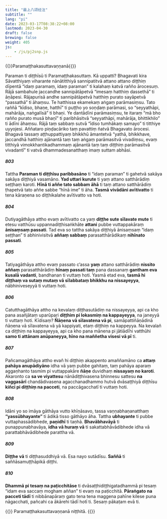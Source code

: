 ```yaml
---
title: "最上八颂经注"
subtitle: ""
lang: "pi"
date: 2023-03-17T08:38:22+08:00
lastmod: 2023-04-30
draft: false
brewing: false
weight: 405
js:
    - /js/pj2snp.js
---
```


{{<subtitle>}}Paramaṭṭhakasuttavaṇṇanā{{</subtitle>}}

Paraman ti diṭṭhīsū ti Paramaṭṭhakasuttaṃ. Kā uppatti? Bhagavati kira Sāvatthiyaṃ viharante nānātitthiyā sannipatitvā attano attano diṭṭhiṃ dīpentā “idaṃ paramaṃ, idaṃ paraman” ti kalahaṃ katvā rañño ārocesuṃ. Rājā sambahule jaccandhe sannipātāpetvā “imesaṃ hatthiṃ dassethā” ti āṇāpesi. Rājapurisā andhe sannipātāpetvā hatthiṃ purato sayāpetvā “passathā” ti āhaṃsu. Te hatthissa ekamekaṃ aṅgaṃ parāmasiṃsu. Tato raññā “kīdiso, bhaṇe, hatthī” ti puṭṭho yo soṇḍaṃ parāmasi, so “seyyathāpi, mahārāja, naṅgalīsā” ti bhaṇi. Ye dantādīni parāmasiṃsu, te itaraṃ “mā bho rañño purato musā bhaṇī” ti paribhāsitvā “seyyathāpi, mahārāja, bhittikhilo” ti ādīni āhaṃsu. Rājā taṃ sabbaṃ sutvā “īdiso tumhākaṃ samayo” ti titthiye uyyojesi. Aññataro piṇḍacāriko taṃ pavattiṃ ñatvā Bhagavato ārocesi. Bhagavā tassaṃ aṭṭhuppattiyaṃ bhikkhū āmantetvā “yathā, bhikkhave, jaccandhā hatthiṃ ajānantā taṃ taṃ aṅgaṃ parāmasitvā vivadiṃsu, evaṃ titthiyā vimokkhantikadhammaṃ ajānantā taṃ taṃ diṭṭhiṃ parāmasitvā vivadantī” ti vatvā dhammadesanatthaṃ imaṃ suttam abhāsi.

##### 803

Tattha **Paraman ti diṭṭhīsu paribbasāno** ti “idaṃ paraman” ti gahetvā sakāya sakāya diṭṭhiyā vasamāno. **Yad uttari kurute** ti yaṃ attano satthārādiṃ seṭṭhaṃ karoti. **Hīnā ti aññe tato sabbam āhā** ti taṃ attano satthārādiṃ ṭhapetvā tato aññe sabbe “hīnā ime” ti āha. **Tasmā vivādāni avītivatto** ti tena kāraṇena so diṭṭhikalahe avītivatto va hoti.

##### 804

Dutiyagāthāya attho evaṃ avītivatto ca yaṃ **diṭṭhe sute sīlavate mute** ti etesu vatthūsu uppannadiṭṭhisaṅkhāte **attani** pubbe vuttappakāraṃ **ānisaṃsaṃ passati**. Tad eva so tattha sakāya diṭṭhiyā ānisaṃsaṃ “idaṃ seṭṭhan” ti abhinivisitvā **aññaṃ sabbaṃ** parasatthārādikaṃ **nihīnato passati**.

##### 805

Tatiyagāthāya attho evaṃ passato c’assa **yaṃ** attano satthārādiṃ **nissito aññaṃ** parasatthārādiṃ **hīnaṃ passati taṃ** pana dassanaṃ **gantham eva kusalā vadanti**, bandhanan ti vuttaṃ hoti. Yasmā etad eva, **tasmā hi diṭṭhaṃ va sutaṃ mutaṃ vā sīlabbataṃ bhikkhu na nissayeyya**, nābhiniveseyyā ti vuttaṃ hoti.

##### 806

Catutthagāthāya attho na kevalaṃ diṭṭhasutādiṃ na nissayeyya, api ca kho pana asañjātaṃ uparūpari **diṭṭhim pi lokasmiṃ na kappayeyya**, na janeyyā ti vuttaṃ hoti. Kīdisaṃ? **Ñāṇena vā sīlavatena vā pi**, samāpattiñāṇādinā ñāṇena vā sīlavatena vā yā kappiyati, etaṃ diṭṭhiṃ na kappeyya. Na kevalañ ca diṭṭhiṃ na kappayeyya, api ca kho pana mānena pi jātiādīhi vatthūhi **samo ti attānam anūpaneyya, hīno na maññetha visesi vā pī** ti.

##### 807

Pañcamagāthāya attho evañ hi diṭṭhiṃ akappento amaññamāno ca **attaṃ pahāya anupādiyāno** idha vā yaṃ pubbe gahitaṃ, taṃ pahāya aparaṃ aggaṇhanto tasmim pi vuttappakāre **ñāṇe** duvidhaṃ **nissayaṃ no karoti**. Akaronto ca **sa ve viyattesu** nānādiṭṭhivasena bhinnesu sattesu **na vaggasārī** chandādivasena agacchanadhammo hutvā dvāsaṭṭhiyā diṭṭhīsu **kiñci pi diṭṭhiṃ na pacceti**, na paccāgacchatī ti vuttaṃ hoti.

##### 808

Idāni yo so imāya gāthāya vutto khīṇāsavo, tassa vaṇṇabhaṇanatthaṃ **“yassūbhayante”** ti ādikā tisso gāthāyo āha. Tattha **ubhayante** ti pubbe vuttaphassādibhede, **paṇidhī** ti taṇhā. **Bhavābhavāyā** ti punappunabhavāya, **idha vā huraṃ vā** ti sakattabhāvādibhede idha vā parattabhāvādibhede parattha vā.

##### 809

**Diṭṭhe vā** ti diṭṭhasuddhiyā vā. Esa nayo sutādīsu. **Saññā** ti saññāsamuṭṭhāpikā diṭṭhi.

##### 810

**Dhammā pi tesaṃ na paṭicchitāse** ti dvāsaṭṭhidiṭṭhigatadhammā pi tesaṃ “idam eva saccaṃ mogham aññan” ti evaṃ na paṭicchitā. **Pāraṅgato na pacceti tādī** ti nibbānapāraṃ gato tena tena maggena pahīne kilese puna nāgacchati, pañcahi ca ākārehi tādī hotī ti. Sesaṃ pākaṭam evā ti.

{{<eof>}}
    Paramaṭṭhakasuttavaṇṇanā niṭṭhitā.
{{</eof>}}